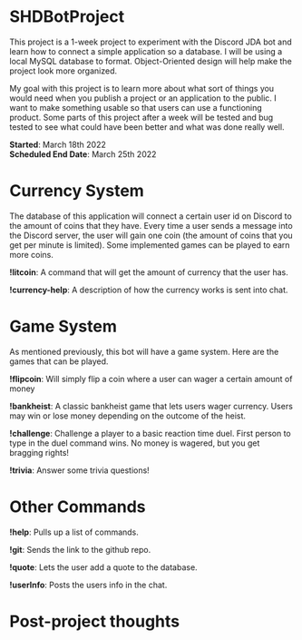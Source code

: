 # SHDBotProject
This project is a 1-week project to experiment with the Discord JDA bot and
learn how to connect a simple application so a database.  I will be using
a local MySQL database to format.  Object-Oriented design will help make the
project look more organized.

My goal with this project is to learn more about what sort of things you would need
when you publish a project or an application to the public.  I want to make something usable
so that users can use a functioning product.  Some parts of this project after a week
will be tested and bug tested to see what could have been better and what was
done really well.

**Started**: March 18th 2022\
**Scheduled End Date**: March 25th 2022

# Currency System
The database of this application will connect a certain user id on Discord to
the amount of coins that they have.  Every time a user sends a message into the
Discord server, the user will gain one coin (the amount of coins that you get
per minute is limited).  Some implemented games can be played to earn more
coins.

**!litcoin**: A command that will get the amount of currency that the user has.

**!currency-help**: A description of how the currency works is sent into chat.

# Game System
As mentioned previously, this bot will have a game system.  Here are the games
that can be played.

**!flipcoin**: Will simply flip a coin where a user can wager a certain amount of money

**!bankheist**: A classic bankheist game that lets users wager currency.  Users may win
or lose money depending on the outcome of the heist.

**!challenge**: Challenge a player to a basic reaction time duel.  First person to type
in the duel command wins.  No money is wagered, but you get bragging rights!

**!trivia**: Answer some trivia questions!

# Other Commands

**!help**: Pulls up a list of commands.

**!git**: Sends the link to the github repo.

**!quote**:  Lets the user add a quote to the database.

**!userInfo**: Posts the users info in the chat.

# Post-project thoughts

